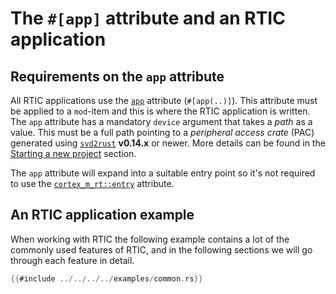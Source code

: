 # The `#[app]` attribute and an RTIC application

## Requirements on the `app` attribute

All RTIC applications use the [`app`] attribute (`#[app(..)]`). This attribute
must be applied to a `mod`-item and this is where the RTIC application is written. The `app`
attribute has a mandatory `device`
argument that takes a *path* as a value. This must be a full path pointing to a
*peripheral access crate* (PAC) generated using [`svd2rust`] **v0.14.x** or
newer. More details can be found in the [Starting a new project](./new.md)
section.

The `app` attribute will expand into a suitable entry point so it's not required
to use the [`cortex_m_rt::entry`] attribute.

[`app`]: ../../../api/cortex_m_rtic_macros/attr.app.html
[`svd2rust`]: https://crates.io/crates/svd2rust
[`cortex_m_rt::entry`]: ../../../api/cortex_m_rt_macros/attr.entry.html

## An RTIC application example

When working with RTIC the following example contains a lot of the commonly used features of RTIC,
and in the following sections we will go through each feature in detail.

``` rust
{{#include ../../../../examples/common.rs}}
```

